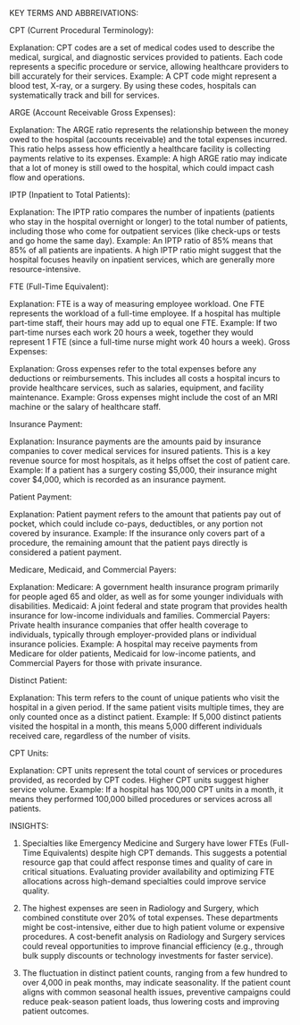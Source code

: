 KEY TERMS AND ABBREIVATIONS:

CPT (Current Procedural Terminology):

Explanation: CPT codes are a set of medical codes used to describe the medical, surgical, and diagnostic services provided to patients. Each code represents a specific procedure or service, allowing healthcare providers to bill accurately for their services.
Example: A CPT code might represent a blood test, X-ray, or a surgery. By using these codes, hospitals can systematically track and bill for services.


ARGE (Account Receivable Gross Expenses):

Explanation: The ARGE ratio represents the relationship between the money owed to the hospital (accounts receivable) and the total expenses incurred. This ratio helps assess how efficiently a healthcare facility is collecting payments relative to its expenses.
Example: A high ARGE ratio may indicate that a lot of money is still owed to the hospital, which could impact cash flow and operations.


IPTP (Inpatient to Total Patients):

Explanation: The IPTP ratio compares the number of inpatients (patients who stay in the hospital overnight or longer) to the total number of patients, including those who come for outpatient services (like check-ups or tests and go home the same day).
Example: An IPTP ratio of 85% means that 85% of all patients are inpatients. A high IPTP ratio might suggest that the hospital focuses heavily on inpatient services, which are generally more resource-intensive.


FTE (Full-Time Equivalent):

Explanation: FTE is a way of measuring employee workload. One FTE represents the workload of a full-time employee. If a hospital has multiple part-time staff, their hours may add up to equal one FTE.
Example: If two part-time nurses each work 20 hours a week, together they would represent 1 FTE (since a full-time nurse might work 40 hours a week).
Gross Expenses:

Explanation: Gross expenses refer to the total expenses before any deductions or reimbursements. This includes all costs a hospital incurs to provide healthcare services, such as salaries, equipment, and facility maintenance.
Example: Gross expenses might include the cost of an MRI machine or the salary of healthcare staff.


Insurance Payment:

Explanation: Insurance payments are the amounts paid by insurance companies to cover medical services for insured patients. This is a key revenue source for most hospitals, as it helps offset the cost of patient care.
Example: If a patient has a surgery costing $5,000, their insurance might cover $4,000, which is recorded as an insurance payment.


Patient Payment:

Explanation: Patient payment refers to the amount that patients pay out of pocket, which could include co-pays, deductibles, or any portion not covered by insurance.
Example: If the insurance only covers part of a procedure, the remaining amount that the patient pays directly is considered a patient payment.


Medicare, Medicaid, and Commercial Payers:

Explanation:
Medicare: A government health insurance program primarily for people aged 65 and older, as well as for some younger individuals with disabilities.
Medicaid: A joint federal and state program that provides health insurance for low-income individuals and families.
Commercial Payers: Private health insurance companies that offer health coverage to individuals, typically through employer-provided plans or individual insurance policies.
Example: A hospital may receive payments from Medicare for older patients, Medicaid for low-income patients, and Commercial Payers for those with private insurance.


Distinct Patient:


Explanation: This term refers to the count of unique patients who visit the hospital in a given period. If the same patient visits multiple times, they are only counted once as a distinct patient.
Example: If 5,000 distinct patients visited the hospital in a month, this means 5,000 different individuals received care, regardless of the number of visits.


CPT Units:

Explanation: CPT units represent the total count of services or procedures provided, as recorded by CPT codes. Higher CPT units suggest higher service volume.
Example: If a hospital has 100,000 CPT units in a month, it means they performed 100,000 billed procedures or services across all patients.




INSIGHTS:
1) Specialties like Emergency Medicine and Surgery have lower FTEs (Full-Time Equivalents) despite high CPT demands. 
   This suggests a potential resource gap that could affect response times and quality of care in critical situations. 
   Evaluating provider availability and optimizing FTE allocations across high-demand specialties could improve service quality.

2) The highest expenses are seen in Radiology and Surgery, which combined constitute over 20% of total expenses. These departments might be cost-intensive, either due to high patient volume 
   or expensive procedures. A cost-benefit analysis on Radiology and Surgery services could reveal opportunities to improve financial efficiency (e.g., through bulk supply discounts or technology investments for faster service).

3) The fluctuation in distinct patient counts, ranging from a few hundred to over 4,000 in peak months, may indicate seasonality. 
   If the patient count aligns with common seasonal health issues, preventive campaigns could reduce peak-season patient loads, thus lowering costs and improving patient outcomes.
